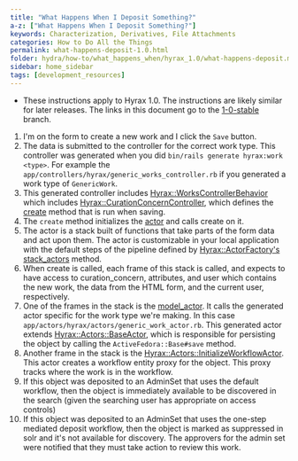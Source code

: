 ```yaml
---
title: "What Happens When I Deposit Something?"
a-z: ["What Happens When I Deposit Something?"]
keywords: Characterization, Derivatives, File Attachments
categories: How to Do All the Things
permalink: what-happens-deposit-1.0.html
folder: hydra/how-to/what_happens_when/hyrax_1.0/what-happens-deposit.md
sidebar: home_sidebar
tags: [development_resources]
---
```


<ul class='info'><li>These instructions apply to Hyrax 1.0.  The instructions are likely similar for later releases.  The links in this document go to the <a href='https://github.com/samvera/hyrax/tree/1-0-stable'>1-0-stable</a> branch.</li></ul>

1. I'm on the form to create a new work and I click the `Save` button.
1. The data is submitted to the controller for the correct work type.  This controller was generated when you did `bin/rails generate hyrax:work <type>`.  For example the `app/controllers/hyrax/generic_works_controller.rb` if you generated a work type of `GenericWork`.
1. This generated controller includes [Hyrax::WorksControllerBehavior](https://github.com/samvera/hyrax/blob/1-0-stable/app/controllers/concerns/hyrax/works_controller_behavior.rb#L5) which includes [Hyrax::CurationConcernController](https://github.com/samvera/hyrax/blob/1-0-stable/app/controllers/concerns/hyrax/curation_concern_controller.rb), which defines the [create](https://github.com/samvera/hyrax/blob/1-0-stable/app/controllers/concerns/hyrax/curation_concern_controller.rb#L44-L56) method that is run when saving.
1. The `create` method initializes the [actor](https://github.com/samvera/hyrax/blob/1-0-stable/app/controllers/concerns/hyrax/curation_concern_controller.rb#L125) and calls create on it.
1. The actor is a stack built of functions that take parts of the form data and act upon them.  The actor is customizable in your local application with the default steps of the pipeline defined by [Hyrax::ActorFactory's stack_actors](https://github.com/samvera/hyrax/blob/1-0-stable/app/services/hyrax/actor_factory.rb#L3-L20) method.
1. When create is called, each frame of this stack is called, and expects to have access to curation_concern, attributes, and user which contains the new work, the data from the HTML form, and the current user, respectively. 
1. One of the frames in the stack is the [model_actor](https://github.com/samvera/hyrax/blob/1-0-stable/app/services/hyrax/actor_factory.rb#L28-L31). It calls the generated actor specific for the work type we're making. In this case `app/actors/hyrax/actors/generic_work_actor.rb`.  This generated actor extends [Hyrax::Actors::BaseActor](https://github.com/samvera/hyrax/blob/1-0-stable/app/actors/hyrax/actors/base_actor.rb), which is responsible for persisting the object by calling the `ActiveFedora::Base#save` method.
1. Another frame in the stack is the [Hyrax::Actors::InitializeWorkflowActor](https://github.com/samvera/hyrax/blob/1-0-stable/app/actors/hyrax/actors/initialize_workflow_actor.rb).  This actor creates a workflow entity proxy for the object. This proxy tracks where the work is in the workflow.
1. If this object was deposited to an AdminSet that uses the default workflow, then the object is immediately available to be discovered in the search (given the searching user has appropriate on access controls)
1. If this object was deposited to an AdminSet that uses the one-step mediated deposit workflow, then the object is marked as suppressed in solr and it's not available for discovery.  The approvers for the admin set were notified that they must take action to review this work.
